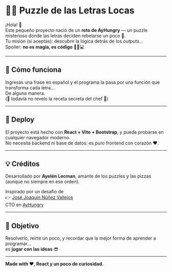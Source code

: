 # 🤪🔠 Puzzle de las Letras Locas

¡Hola! 👋  
Este pequeño proyecto nació de un **reto de AyHungry** — un puzzle misterioso donde las letras deciden rebelarse un poco 🤪.  
Tu misión (si aceptás): descubrir la lógica detrás de los *outputs*...  
Spoiler: **no es magia, es código** 🧙‍♂️💻

---

## 🧩 Cómo funciona
Ingresás una frase en español y el programa la pasa por una función que transforma cada letra...  
De alguna manera.  
(🤫 todavía no revelo la receta secreta del chef 🍕)

---

## 🚀 Deploy
El proyecto está hecho con **React + Vite + Bootstrap**, y puede probarse en cualquier navegador moderno.  
No necesita backend ni base de datos: es puro frontend con corazón ❤️.

---

## 💡 Créditos
Desarrollado por **Ayelén Lecman**, amante de los puzzles y las pizzas (aunque no siempre en ese orden).

Inspirado por un desafío de  
👉 [José Joaquín Núñez Vallejos](https://www.linkedin.com/in/josejoaquinnunez/)  
CTO en [AyHungry](https://www.linkedin.com/company/ayhungry/)

---

## 🎯 Objetivo
Resolverlo, reírte un poco, y recordar que la mejor forma de aprender a programar...  
es **jugar con las ideas** 😎

---

**Made with ❤️, React y un poco de curiosidad.**
